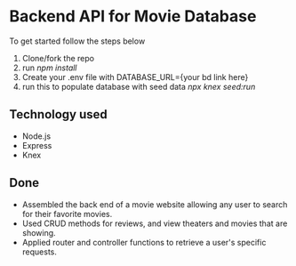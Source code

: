 # Backend API for Movie Database

To get started follow the steps below

1. Clone/fork the repo
1. run *npm install*
1. Create your .env file with DATABASE_URL={your bd link here}
1. run this to populate database with seed data *npx knex seed:run*

## Technology used

- Node.js
- Express
- Knex


## Done

- Assembled the back end of a movie website allowing any user to search for their favorite movies.
- Used CRUD methods for reviews, and view theaters and movies that are showing. 
- Applied router and controller functions to retrieve a user's specific requests.
